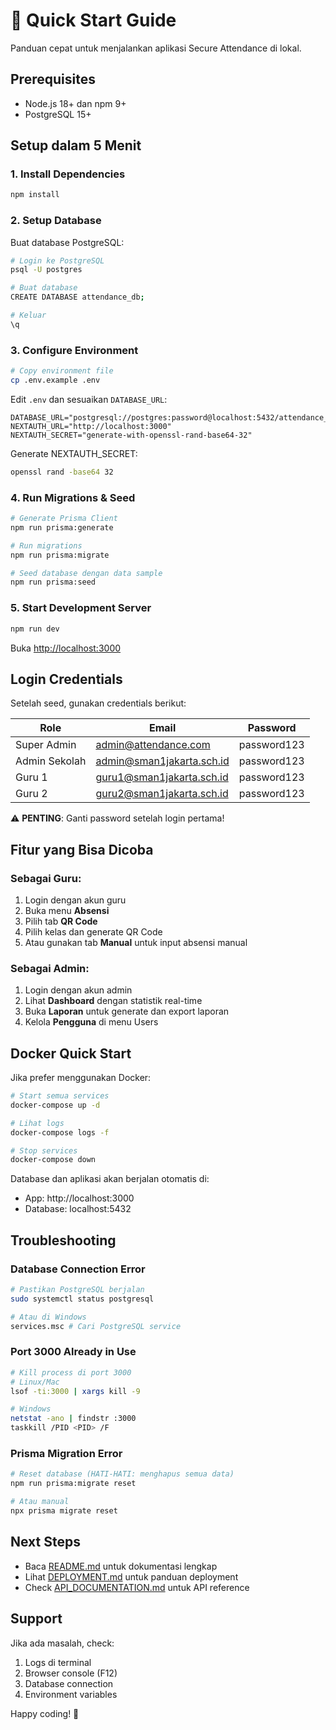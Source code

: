 # 🚀 Quick Start Guide

Panduan cepat untuk menjalankan aplikasi Secure Attendance di lokal.

## Prerequisites

- Node.js 18+ dan npm 9+
- PostgreSQL 15+

## Setup dalam 5 Menit

### 1. Install Dependencies

```bash
npm install
```

### 2. Setup Database

Buat database PostgreSQL:

```bash
# Login ke PostgreSQL
psql -U postgres

# Buat database
CREATE DATABASE attendance_db;

# Keluar
\q
```

### 3. Configure Environment

```bash
# Copy environment file
cp .env.example .env
```

Edit `.env` dan sesuaikan `DATABASE_URL`:

```env
DATABASE_URL="postgresql://postgres:password@localhost:5432/attendance_db"
NEXTAUTH_URL="http://localhost:3000"
NEXTAUTH_SECRET="generate-with-openssl-rand-base64-32"
```

Generate NEXTAUTH_SECRET:

```bash
openssl rand -base64 32
```

### 4. Run Migrations & Seed

```bash
# Generate Prisma Client
npm run prisma:generate

# Run migrations
npm run prisma:migrate

# Seed database dengan data sample
npm run prisma:seed
```

### 5. Start Development Server

```bash
npm run dev
```

Buka [http://localhost:3000](http://localhost:3000)

## Login Credentials

Setelah seed, gunakan credentials berikut:

| Role | Email | Password |
|------|-------|----------|
| Super Admin | admin@attendance.com | password123 |
| Admin Sekolah | admin@sman1jakarta.sch.id | password123 |
| Guru 1 | guru1@sman1jakarta.sch.id | password123 |
| Guru 2 | guru2@sman1jakarta.sch.id | password123 |

⚠️ **PENTING**: Ganti password setelah login pertama!

## Fitur yang Bisa Dicoba

### Sebagai Guru:
1. Login dengan akun guru
2. Buka menu **Absensi**
3. Pilih tab **QR Code**
4. Pilih kelas dan generate QR Code
5. Atau gunakan tab **Manual** untuk input absensi manual

### Sebagai Admin:
1. Login dengan akun admin
2. Lihat **Dashboard** dengan statistik real-time
3. Buka **Laporan** untuk generate dan export laporan
4. Kelola **Pengguna** di menu Users

## Docker Quick Start

Jika prefer menggunakan Docker:

```bash
# Start semua services
docker-compose up -d

# Lihat logs
docker-compose logs -f

# Stop services
docker-compose down
```

Database dan aplikasi akan berjalan otomatis di:
- App: http://localhost:3000
- Database: localhost:5432

## Troubleshooting

### Database Connection Error

```bash
# Pastikan PostgreSQL berjalan
sudo systemctl status postgresql

# Atau di Windows
services.msc # Cari PostgreSQL service
```

### Port 3000 Already in Use

```bash
# Kill process di port 3000
# Linux/Mac
lsof -ti:3000 | xargs kill -9

# Windows
netstat -ano | findstr :3000
taskkill /PID <PID> /F
```

### Prisma Migration Error

```bash
# Reset database (HATI-HATI: menghapus semua data)
npm run prisma:migrate reset

# Atau manual
npx prisma migrate reset
```

## Next Steps

- Baca [README.md](./README.md) untuk dokumentasi lengkap
- Lihat [DEPLOYMENT.md](./DEPLOYMENT.md) untuk panduan deployment
- Check [API_DOCUMENTATION.md](./API_DOCUMENTATION.md) untuk API reference

## Support

Jika ada masalah, check:
1. Logs di terminal
2. Browser console (F12)
3. Database connection
4. Environment variables

Happy coding! 🎉

